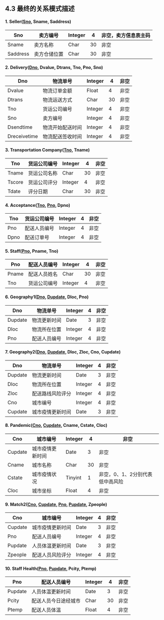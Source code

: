 ## 4.3 最终的关系模式描述

#### 1. Seller(<u>**Sno**</u>, Sname, Saddress)
| Sno      | 卖方编号     | Integer | 4  | 非空，卖方信息表主码 |
|----------|--------------|---------|----|----------------------|
| Sname    | 卖方名称     | Char    | 30 | 非空                 |
| Saddress | 卖方仓储位置 | Char    | 30 | 非空                 |

#### 2. Delivery(<u>**Dno**</u>, Dvalue, Dtrans, Tno, Pno, Sno)
| Dno    | 物流单号     | Integer | 4  | 非空 |
|--------|--------------|---------|----|------|
| Dvalue | 物流订单金额 | Float   | 4  | 非空 |
| Dtrans | 物流运送方式 | Char    | 30 | 非空 |
| Tno    | 货运公司编号 | Integer | 4  | 非空 |
| Sno    | 卖方编号     | Integer | 4  | 非空 |
| Dsendtime | 物流开始配送时间 | Integer | 4  | 非空 |
| Dreceivetime | 物流配送签收时间 | Integer | 4  | 非空 |

#### 3. Transportation Company(<u>**Tno**</u>, Tname)
| Tno   | 货运公司编号 | Integer | 4  | 非空 |
|-------|--------------|---------|----|------|
| Tname | 货运公司名称 | Char    | 30 | 非空 |
| Tscore | 货运公司评分 | Integer | 4 | 非空 |
| Tdate | 评分日期 | Char    | 30 | 非空 |

#### 4. Acceptance(<u>**Tno**</u>, <u>**Pno**</u>, Dpno)
| Tno  | 货运公司编号 | Integer | 4 | 非空 |
|------|--------------|---------|---|------|
| Pno  | 配送人员编号 | Integer | 4 | 非空 |
| Dpno | 配送订单号   | Integer | 4 | 非空 |

#### 5. Staff(<u>**Pno**</u>, Pname, Tno)
| Pno   | 配送人员编号 | Integer | 4  | 非空 |
|-------|--------------|---------|----|------|
| Pname | 配送人员姓名 | Char    | 30 | 非空 |
| Tno   | 货运公司编号 | Integer | 4  | 非空 |

#### 6. Geography1(<u>**Dno**</u>, <u>**Dupdate**</u>, Dloc, Pno)
| Dno     | 物流单号     | Integer | 4 | 非空 |
|---------|--------------|---------|---|------|
| Dupdate | 物流更新时间 | Date    | 3 | 非空 |
| Dloc    | 物流所在位置 | Integer | 4 | 非空 |
| Pno     | 配送人员编号 | Integer | 4 | 非空 |

#### 7. Geography2(<u>**Dno**</u>, <u>**Dupdate**</u>, Dloc, Zloc, Cno, Cupdate)
| Dno     | 物流单号         | Integer | 4 | 非空 |
|---------|------------------|---------|---|------|
| Dupdate | 物流更新时间     | Date    | 3 | 非空 |
| Dloc    | 物流所在位置     | Integer | 4 | 非空 |
| Zloc    | 配送路线风险评分 | Integer | 4 | 非空 |
| Cno     | 城市编号         | Integer | 4 | 非空 |
| Cupdate | 城市疫情更新时间 | Date    | 3 | 非空 |

#### 8. Pandemic(<u>**Cno**</u>, <u>**Cupdate**</u>, Cname, Cstate, Cloc)
| Cno     | 城市编号         | Integer | 4  | 非空                            |
|---------|------------------|---------|----|---------------------------------|
| Cupdate | 城市疫情更新时间 | Date    | 3  | 非空                            |
| Cname   | 城市名称         | Char    | 30 | 非空                            |
| Cstate  | 城市疫情状况     | Tinyint | 1  | 非空，0、1、2分别代表低中高风险 |
| Cloc    | 城市坐标         | Float   | 4  | 非空                            |

#### 9. Match2(<u>**Cno**</u>, <u>**Cupdate**</u>, <u>**Pno**</u>, <u>**Pupdate**</u>, Zpeople)
| Cno     | 城市编号         | Integer | 4 | 非空 |
|---------|------------------|---------|---|------|
| Cupdate | 城市疫情更新时间 | Date    | 3 | 非空 |
| Pno     | 配送人员编号     | Integer | 4 | 非空 |
| Pupdate | 人员体温更新时间 | Date    | 3 | 非空 |
| Zpeople | 配送人员风险评分 | Integer | 4 | 非空 |

#### 10. Staff Health(<u>**Pno**</u>, <u>**Pupdate**</u>, Pcity, Ptemp)
| Pno     | 配送人员编号         | Integer | 4  | 非空 |
|---------|----------------------|---------|----|------|
| Pupdate | 人员体温更新时间     | Date    | 3  | 非空 |
| Pcity   | 配送人员今日途经城市 | Char    | 30 | 非空 |
| Ptemp   | 配送人员体温         | Float   | 4  | 非空 |
